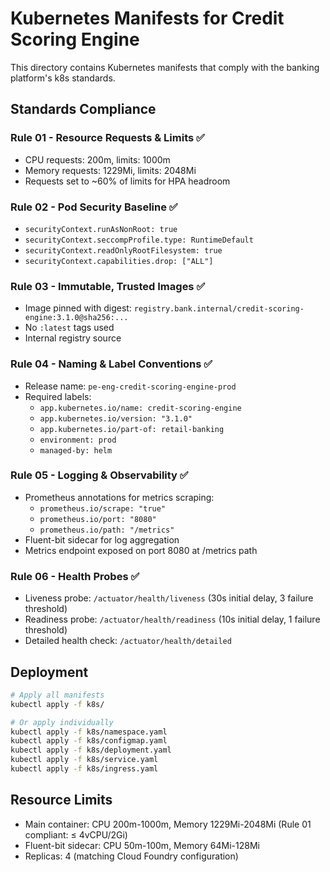 # Kubernetes Manifests for Credit Scoring Engine

This directory contains Kubernetes manifests that comply with the banking platform's k8s standards.

## Standards Compliance

### Rule 01 - Resource Requests & Limits ✅
- CPU requests: 200m, limits: 1000m
- Memory requests: 1229Mi, limits: 2048Mi
- Requests set to ~60% of limits for HPA headroom

### Rule 02 - Pod Security Baseline ✅
- `securityContext.runAsNonRoot: true`
- `securityContext.seccompProfile.type: RuntimeDefault`
- `securityContext.readOnlyRootFilesystem: true`
- `securityContext.capabilities.drop: ["ALL"]`

### Rule 03 - Immutable, Trusted Images ✅
- Image pinned with digest: `registry.bank.internal/credit-scoring-engine:3.1.0@sha256:...`
- No `:latest` tags used
- Internal registry source

### Rule 04 - Naming & Label Conventions ✅
- Release name: `pe-eng-credit-scoring-engine-prod`
- Required labels:
  - `app.kubernetes.io/name: credit-scoring-engine`
  - `app.kubernetes.io/version: "3.1.0"`
  - `app.kubernetes.io/part-of: retail-banking`
  - `environment: prod`
  - `managed-by: helm`

### Rule 05 - Logging & Observability ✅
- Prometheus annotations for metrics scraping:
  - `prometheus.io/scrape: "true"`
  - `prometheus.io/port: "8080"`
  - `prometheus.io/path: "/metrics"`
- Fluent-bit sidecar for log aggregation
- Metrics endpoint exposed on port 8080 at /metrics path

### Rule 06 - Health Probes ✅
- Liveness probe: `/actuator/health/liveness` (30s initial delay, 3 failure threshold)
- Readiness probe: `/actuator/health/readiness` (10s initial delay, 1 failure threshold)
- Detailed health check: `/actuator/health/detailed`

## Deployment

```bash
# Apply all manifests
kubectl apply -f k8s/

# Or apply individually
kubectl apply -f k8s/namespace.yaml
kubectl apply -f k8s/configmap.yaml
kubectl apply -f k8s/deployment.yaml
kubectl apply -f k8s/service.yaml
kubectl apply -f k8s/ingress.yaml
```

## Resource Limits

- Main container: CPU 200m-1000m, Memory 1229Mi-2048Mi (Rule 01 compliant: ≤ 4vCPU/2Gi)
- Fluent-bit sidecar: CPU 50m-100m, Memory 64Mi-128Mi
- Replicas: 4 (matching Cloud Foundry configuration)
